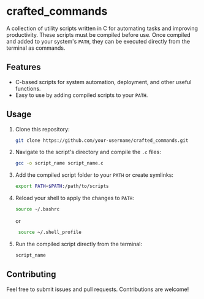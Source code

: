 # crafted_commands

A collection of utility scripts written in C for automating tasks and improving productivity. These scripts must be compiled before use. Once compiled and added to your system's `PATH`, they can be executed directly from the terminal as commands.

## Features
- C-based scripts for system automation, deployment, and other useful functions.
- Easy to use by adding compiled scripts to your `PATH`.

## Usage
1. Clone this repository:
   ```bash
   git clone https://github.com/your-username/crafted_commands.git
   ```
2. Navigate to the script's directory and compile the `.c` files:
   ```bash
   gcc -o script_name script_name.c
   ```
3. Add the compiled script folder to your `PATH` or create symlinks:
   ```bash
   export PATH=$PATH:/path/to/scripts
   ```
4. Reload your shell to apply the changes to `PATH`:
   ```bash
   source ~/.bashrc
   ```
   or
   ```bash
    source ~/.shell_profile
   ```
5. Run the compiled script directly from the terminal:
   ```bash
   script_name
   ```

## Contributing
Feel free to submit issues and pull requests. Contributions are welcome!

